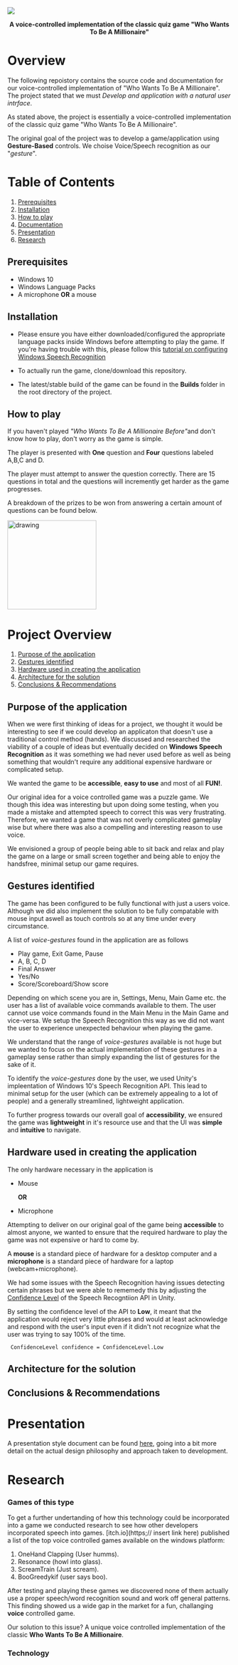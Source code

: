 ![](https://vignette.wikia.nocookie.net/millionaire/images/6/62/WWTBAMUK.png/revision/latest?cb=20180516174416)

<p align="center">
  <b>A voice-controlled implementation of the classic quiz game "Who Wants To Be A Millionaire"</b><br>
</p>


# Overview
The following repoistory contains the source code and documentation for our voice-controlled implementation of "Who Wants To Be A Millionaire". The project stated that we must _Develop and application with a natural user intrface_.

As stated above, the project is essentially a voice-controlled implementation of the classic quiz game "Who Wants To Be A Millionaire". 

The original goal of the project was to develop a game/application using <b>Gesture-Based</b> controls. We choise Voice/Speech recognition as our "<i>gesture</i>".

# Table of Contents
1. [Prerequisites](#Prerequisites)
2. [Installation](#Installation)
3. [How to play](#How-to-Play)
4. [Documentation](#Documentation)
5. [Presentation](#Presentation)
6. [Research](#Research)

## Prerequisites

* Windows 10
* Windows Language Packs
* A microphone <b>OR</b> a mouse

## Installation

* Please ensure you have either downloaded/configured the appropriate language packs inside Windows before attempting to play the game. If you're having trouble with this, please follow this [tutorial on configuring Windows Speech Recognition](https://www.windowscentral.com/how-set-speech-recognition-windows-10)

* To actually run the game, clone/download this repository.
* The latest/stable build of the game can be found in the <b>Builds</b> folder in the root directory of the project.

## How to play
If you haven't played <i>"Who Wants To Be A Millionaire Before"</i>and don't know how to play, don't worry as the game is simple.

The player is presented with <b>One</b> question and <b>Four</b> questions labeled A,B,C and D.

The player must attempt to answer the question correctly. There are 15 questions in total and the questions will incremently get harder as the game progresses.

A breakdown of the prizes to be won from answering a certain amount of questions can be found below.


<img src="https://user-images.githubusercontent.com/22448079/55954459-a499da80-5c56-11e9-8d7b-63e0808a3de9.png" alt="drawing" width="200"/>



# Project Overview
1. [Purpose of the application](#Purpose-of-the-application)
2. [Gestures identified](#Gestures-identified)
3. [Hardware used in creating the application](#Hardware-used-in-creating-the-application)
4. [Architecture for the solution](#Architecture-for-the-solution)
5. [Conclusions & Recommendations](#Conclusions-&-Recommendations)

## Purpose of the application
When we were first thinking of ideas for a project, we thought it would be interesting to see if we could develop an applicaton that doesn't use a traditional control method (hands). We discussed and researched the viability of a couple of ideas but eventually decided on <b> Windows Speech Recognition</b> as it was something we had never used before as well as being something that wouldn't require any additional expensive hardware or complicated setup.

We wanted the game to be <b> accessible</b>, <b>easy to use</b> and most of all <b>FUN!</b>.

Our original idea for a voice controlled game was a puzzle game. We though this idea was interesting but upon doing some testing, when you made a mistake and attempted speech to correct this was very frustrating. Therefore, we wanted a game that was not overly complicated gameplay wise but where there was also a compelling and interesting reason to use voice.

We envisioned a group of people being able to sit back and relax and play the game on a large or small screen together and being able to enjoy the handsfree, minimal setup our game requires.


## Gestures identified
The game has been configured to be fully functional with just a users voice. Although we did also implement the solution to be fully compatable with mouse input aswell as touch controls so at any time under every circumstance.

A list of <i>voice-gestures</i> found in the application are as follows

* Play game, Exit Game, Pause
* A, B, C, D
* Final Answer
* Yes/No
* Score/Scoreboard/Show score

Depending on which scene you are in, Settings, Menu, Main Game etc. the user has a list of available voice commands available to them. The user cannot use voice commands found in the Main Menu in the Main Game and vice-versa. We setup the Speech Recognition this way as we did not want the user to experience unexpected behaviour when playing the game.

We understand that the range of <i>voice-gestures</i> available is not huge but we wanted to focus on the actual implementation of these gestures in a gameplay sense rather than simply expanding the list of gestures for the sake of it.

To identify the <i>voice-gestures</i> done by the user, we used Unity's impleentation of Windows 10's Speech Recognition API.  This lead to minimal setup for the user (which can be extremely appealing to a lot of people) and a generally streamlined, lightweight application.

To further progress towards our overall goal of <b>accessibility</b>, we ensured the game was <b>lightweight</b> in it's resource use and that the UI was <b>simple</b> and <b>intuitive</b> to navigate.

## Hardware used in creating the application
The only hardware necessary in the application is 

* Mouse

    <b>OR</b>

* Microphone

Attempting to deliver on our original goal of the game being <b>accessible</b> to almost anyone, we wanted to ensure that the required hardware to play the game was not expensive or hard to come by. 

A <b>mouse</b> is a standard piece of hardware for a desktop computer and a <b>microphone</b> is a standard piece of hardware for a laptop (webcam+microphone). 

We had some issues with the Speech Recognition having issues detecting certain phrases but we were able to rememedy this by adjusting the [Confidence Level](https://docs.unity3d.com/ScriptReference/Windows.Speech.ConfidenceLevel.html) of the Speech Recogntiion API in Unity.

By setting the confidence level of the API to <b>Low</b>, it meant that the application would reject very little phrases and would at least acknowledge and respond with the user's input even if it didn't not recognize what the user was trying to say 100% of the time.

` ConfidenceLevel confidence = ConfidenceLevel.Low`


## Architecture for the solution


## Conclusions & Recommendations




# Presentation
A presentation style document can be found [here]([Presentation](https://prezi.com/p/_xs2mrmbsdxa/whowantstobeamillionaire/)), going into a bit more detail on the actual design philosophy and approach taken to development.


# Research
### Games of this type
To get a further undertanding of how this technology could be incorporated into a game we conducted research to see how other developers incorporated speech into games. [itch.io](https;// insert link here) published a list of the top voice controlled games available on the windows platform:
1. OneHand Clapping (User humms). 
2. Resonance (howl into glass).
3. ScreamTrain (Just scream).
4. BooGreedykif (user says boo).

After testing and playing these games we discovered none of them actually use a proper speech/word recognition sound and work off general patterns. This finding showed us a wide gap in the market for a fun, challanging **voice** controlled game.

Our solution to this issue? A unique voice controlled implementation of the classic **Who Wants To Be A Millionaire**.

### Technology
